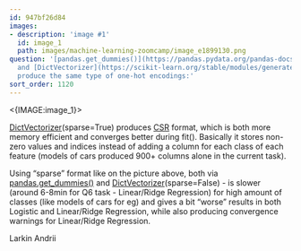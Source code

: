 ```yaml
---
id: 947bf26d84
images:
- description: 'image #1'
  id: image_1
  path: images/machine-learning-zoomcamp/image_e1899130.png
question: '[pandas.get_dummies()](https://pandas.pydata.org/pandas-docs/stable/reference/api/pandas.get_dummies.html)
  and [DictVectorizer](https://scikit-learn.org/stable/modules/generated/sklearn.feature_extraction.DictVectorizer.html)(sparse=False)
  produce the same type of one-hot encodings:'
sort_order: 1120
---
```


<{IMAGE:image_1}>

[DictVectorizer](https://scikit-learn.org/stable/modules/generated/sklearn.feature_extraction.DictVectorizer.html)(sparse=True) produces [CSR](https://en.wikipedia.org/wiki/Sparse_matrix#Compressed_sparse_row_(CSR,_CRS_or_Yale_format)) format, which is both more memory efficient and converges better during fit(). Basically it stores non-zero values and indices instead of adding a column for each class of each feature (models of cars produced 900+ columns alone in the current task).

Using “sparse” format like on the picture above, both via [pandas.get_dummies()](https://pandas.pydata.org/pandas-docs/stable/reference/api/pandas.get_dummies.html) and [DictVectorizer](https://scikit-learn.org/stable/modules/generated/sklearn.feature_extraction.DictVectorizer.html)(sparse=False) - is slower (around 6-8min for Q6 task - Linear/Ridge Regression) for high amount of classes (like models of cars for eg) and gives a bit “worse” results in both Logistic and Linear/Ridge Regression, while also producing convergence warnings for Linear/Ridge Regression.

Larkin Andrii

